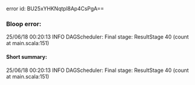 error id: BU25xYHKNqtpl8Ap4CsPgA==
### Bloop error:

25/06/18 00:20:13 INFO DAGScheduler: Final stage: ResultStage 40 (count at main.scala:151)
#### Short summary: 

25/06/18 00:20:13 INFO DAGScheduler: Final stage: ResultStage 40 (count at main.scala:151)